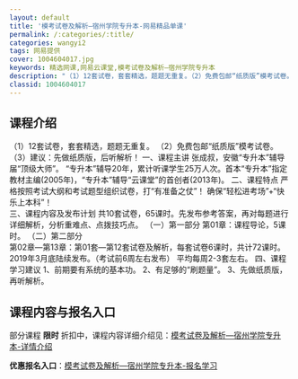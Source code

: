 ```yaml
---
layout: default
title: '模考试卷及解析—宿州学院专升本-网易精品单课'
permalink: /:categories/:title/
categories: wangyi2
tags: 网易提供
cover: 1004604017.jpg
keywords: 精选网课,网易云课堂,模考试卷及解析—宿州学院专升本
description: "（1）12套试卷，套套精选，题题无重复。（2）免费包邮“纸质版”模考试卷。（3）建议：先做纸质版，后听解析！一、课程主讲张成叔，安徽“专升本”辅导届“顶级大师”。“专升本”辅导20年，累计听"
classid: 1004604017
---
```


## 课程介绍

（1）12套试卷，套套精选，题题无重复。
（2）免费包邮“纸质版”模考试卷。
（3）建议：先做纸质版，后听解析！
一、课程主讲
  张成叔，安徽“专升本”辅导届“顶级大师”。
  “专升本”辅导20年，累计听课学生25万人次。首本“专升本”指定教材主编(2005年)，“专升本”辅导“云课堂”的首创者(2013年)。
二、课程特点
  严格按照考试大纲和考试题型组织试卷，打“有准备之仗”！
  确保“轻松进考场”+“快乐上本科”！  
三、课程内容及发布计划
  共10套试卷，65课时。先发布参考答案，再对每题进行详细解析，分析重难点、点拨技巧点。
  （一）第一部分
    第01章：课程导论，5课时。
    （二）第二部分  
    第02章—第13章：第01套—第12套试卷及解析，每套试卷6课时，共计72课时。
    2019年3月底陆续发布。（考试前6周左右发布）
    平均每周2-3套左右。
  四、课程学习建议
1、前期要有系统的基本功。
2、有足够的“刷题量”。
3、先做纸质版，再听解析。

## 课程内容与报名入口

部分课程 **限时** 折扣中，课程内容详细介绍见：[模考试卷及解析—宿州学院专升本-详情介绍](https://study.163.com/course/introduction/1004604017.htm?share=1&shareId=1025206652&utm_campaign=share&utm_medium=iphoneShare&utm_source=&utm_u=1025206652)

**优惠报名入口**：[模考试卷及解析—宿州学院专升本-报名学习](https://study.163.com/course/introduction/1004604017.htm?share=1&shareId=1025206652&utm_campaign=share&utm_medium=iphoneShare&utm_source=&utm_u=1025206652)

